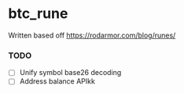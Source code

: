 # btc_rune

Written based off https://rodarmor.com/blog/runes/


### TODO

* [ ] Unify symbol base26 decoding
* [ ] Address balance APIkk